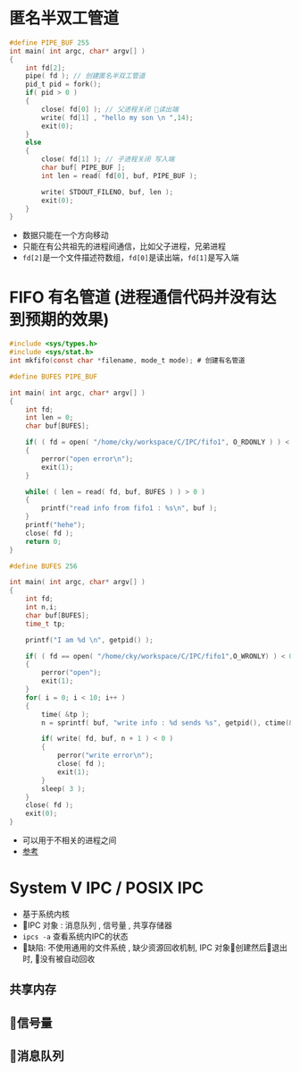 # 匿名半双工管道
```c
#define PIPE_BUF 255
int main( int argc, char* argv[] )
{
    int fd[2];
    pipe( fd ); // 创建匿名半双工管道
    pid_t pid = fork();
    if( pid > 0 ) 
    {   
        close( fd[0] ); // 父进程关闭 读出端
        write( fd[1] , "hello my son \n ",14);
        exit(0);
    }   
    else
    {   
        close( fd[1] ); // 子进程关闭 写入端
        char buf[ PIPE_BUF ];
        int len = read( fd[0], buf, PIPE_BUF );

        write( STDOUT_FILENO, buf, len );
        exit(0);
    }   
}
```
- 数据只能在一个方向移动
- 只能在有公共祖先的进程间通信，比如父子进程，兄弟进程
- `fd[2]`是一个文件描述符数组，`fd[0]`是读出端，`fd[1]`是写入端

# FIFO 有名管道 (进程通信代码并没有达到预期的效果)
```c
#include <sys/types.h>
#include <sys/stat.h>
int mkfifo(const char *filename, mode_t mode); # 创建有名管道
```
```c
#define BUFES PIPE_BUF

int main( int argc, char* argv[] )
{
    int fd; 
    int len = 0;
    char buf[BUFES];

    if( ( fd = open( "/home/cky/workspace/C/IPC/fifo1", O_RDONLY ) ) < 0 ) 
    {   
        perror("open error\n");
        exit(1);
    }   

    while( ( len = read( fd, buf, BUFES ) ) > 0 ) 
    {   
        printf("read info from fifo1 : %s\n", buf );
    }   
    printf("hehe");
    close( fd );
    return 0;
}
```
```c
#define BUFES 256

int main( int argc, char* argv[] )
{
    int fd;
    int n,i;
    char buf[BUFES];
    time_t tp;

    printf("I am %d \n", getpid() );

    if( ( fd == open( "/home/cky/workspace/C/IPC/fifo1",O_WRONLY) ) < 0 )
    {
        perror("open");
        exit(1);
    }
    for( i = 0; i < 10; i++ )
    {
        time( &tp );
        n = sprintf( buf, "write info : %d sends %s", getpid(), ctime(&tp) );

        if( write( fd, buf, n + 1 ) < 0 )
        {
            perror("write error\n");
            close( fd );
            exit(1);
        }
        sleep( 3 );
    }
    close( fd );
    exit(0);
}
```
- 可以用于不相关的进程之间
- [参考](https://www.cnblogs.com/fangshenghui/p/4039805.html)

# System V IPC / POSIX IPC
- 基于系统内核
- IPC 对象 : 消息队列 , 信号量 , 共享存储器
- `ipcs -a` 查看系统内IPC的状态
- 缺陷: 不使用通用的文件系统 , 缺少资源回收机制, IPC 对象创建然后退出时, 没有被自动回收

## 共享内存

## 信号量

## 消息队列